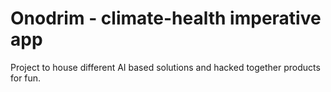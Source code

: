 # Onodrim - climate-health imperative app
Project to house different AI based solutions and hacked together products for fun. 
